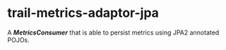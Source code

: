 # trail-metrics-adaptor-jpa

A **_MetricsConsumer_** that is able to persist metrics using JPA2 annotated POJOs.

